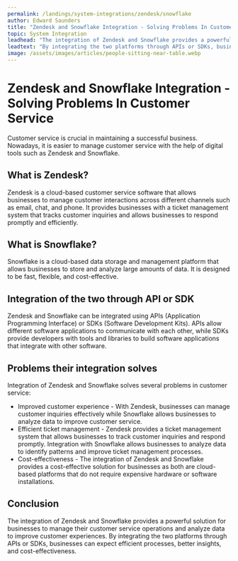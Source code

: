 ```yaml
---
permalink: /landings/system-integrations/zendesk/snowflake
author: Edward Saunders
title: "Zendesk and Snowflake Integration - Solving Problems In Customer Service"
topic: System Integration
leadhead: "The integration of Zendesk and Snowflake provides a powerful solution for businesses to manage their customer service operations and analyze data to improve customer experiences"
leadtext: "By integrating the two platforms through APIs or SDKs, businesses can expect efficient processes, better insights, and cost-effectiveness."
image: /assets/images/articles/people-sitting-near-table.webp
---
```

<div class="arttext">	<h1>Zendesk and Snowflake Integration - Solving Problems In Customer Service</h1>
	<p>Customer service is crucial in maintaining a successful business. Nowadays, it is easier to manage customer service with the help of digital tools such as Zendesk and Snowflake.</p>
	<h2>What is Zendesk?</h2>
	<p>Zendesk is a cloud-based customer service software that allows businesses to manage customer interactions across different channels such as email, chat, and phone. It provides businesses with a ticket management system that tracks customer inquiries and allows businesses to respond promptly and efficiently.</p>
	<h2>What is Snowflake?</h2>
	<p>Snowflake is a cloud-based data storage and management platform that allows businesses to store and analyze large amounts of data. It is designed to be fast, flexible, and cost-effective.</p>
	<h2>Integration of the two through API or SDK</h2>
	<p>Zendesk and Snowflake can be integrated using APIs (Application Programming Interface) or SDKs (Software Development Kits). APIs allow different software applications to communicate with each other, while SDKs provide developers with tools and libraries to build software applications that integrate with other software.</p>
	<h2>Problems their integration solves</h2>
	<p>Integration of Zendesk and Snowflake solves several problems in customer service:</p>
	<ul>
		<li>Improved customer experience - With Zendesk, businesses can manage customer inquiries effectively while Snowflake allows businesses to analyze data to improve customer service.</li>
		<li>Efficient ticket management - Zendesk provides a ticket management system that allows businesses to track customer inquiries and respond promptly. Integration with Snowflake allows businesses to analyze data to identify patterns and improve ticket management processes.</li>
		<li>Cost-effectiveness - The integration of Zendesk and Snowflake provides a cost-effective solution for businesses as both are cloud-based platforms that do not require expensive hardware or software installations.</li>
	</ul>
	<h2>Conclusion</h2>
	<p>The integration of Zendesk and Snowflake provides a powerful solution for businesses to manage their customer service operations and analyze data to improve customer experiences. By integrating the two platforms through APIs or SDKs, businesses can expect efficient processes, better insights, and cost-effectiveness.</p>
</div>